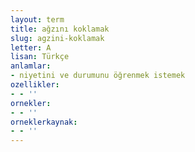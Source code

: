```yaml
---
layout: term
title: ağzını koklamak
slug: agzini-koklamak
letter: A
lisan: Türkçe
anlamlar:
- niyetini ve durumunu öğrenmek istemek
ozellikler:
- - ''
ornekler:
- - ''
orneklerkaynak:
- - ''
---
```

